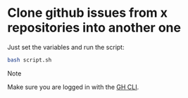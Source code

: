 # Clone github issues from x repositories into another one

Just set the variables and run the script:

```bash
bash script.sh
```

> [!NOTE]
> Make sure you are logged in with the [GH CLI](https://cli.github.com/).
